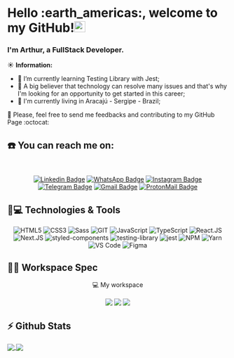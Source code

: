 <h1 align="left">Hello :earth_americas:, welcome to my GitHub!<img src="https://github.com/TheDudeThatCode/TheDudeThatCode/blob/master/Assets/Hi.gif" width="25px"></h1>
 
<h3>I'm Arthur, a FullStack Developer.</h3>

:sunny: **Information:**

- :seedling: I’m currently learning Testing Library with Jest;
- :thought_balloon: A big believer that technology can resolve many issues and that's why I'm looking for an opportunity to get started in this career;
- :house_with_garden: I'm currently living in Aracajú - Sergipe - Brazil;

:pray: Please, feel free to send me feedbacks and contributing to my GitHub Page :octocat:

## ☎️ You can reach me on:

<div align="center"><br>

[![Linkedin Badge](https://img.shields.io/badge/LinkedIn-0077B5?style=for-the-badge&logo=linkedin&logoColor=whitelink=https://www.linkedin.com/in/arthursaldanha/?locale=en_US)](https://www.linkedin.com/in/arthursaldanha/?locale=en_US)
[![WhatsApp Badge](https://img.shields.io/badge/WhatsApp-25D366?style=for-the-badge&logo=whatsapp&logoColor=white)](https://api.whatsapp.com/send?phone=5579981366162&text=Hi%20Arthur,%20I%20just%20saw%20your%20Github.)
[![Instagram Badge](https://img.shields.io/badge/Instagram-E4405F?style=for-the-badge&logo=instagram&logoColor=white&link=https://www.instagram.com/saldanha.jpg/)](https://www.instagram.com/saldanha.jpg/)
[![Telegram Badge](https://img.shields.io/badge/Telegram-2CA5E0?style=for-the-badge&logo=telegram&logoColor=white)](https://t.me/asalds)
[![Gmail Badge](https://img.shields.io/badge/-saldanhaodev@gmail.com-D14836?style=for-the-badge&logo=gmail&logoColor=white&link=mailto:saldanhaodev@gmail.com)](mailto:saldanhaodev@gmail.com)
[![ProtonMail Badge](https://img.shields.io/badge/saldanhadev@protonmail.com-8B89CC?style=for-the-badge&logo=protonmail&logoColor=white&link=mailto:saldanhadev@protonmail.com)](mailto:saldanhadev@protonmail.com)

</div>

## 🚀💻 Technologies & Tools

<div align="center">

<img 
    src="https://img.shields.io/badge/HTML5-E34F26?style=for-the-badge&logo=html5&logoColor=white" 
    alt="HTML5">
<img 
    src="https://img.shields.io/badge/CSS3-1572B6?style=for-the-badge&logo=css3&logoColor=white" 
    alt="CSS3">
<img 
    src="https://img.shields.io/badge/Sass-CF649A?style=for-the-badge&amp;logo=sass&amp;logoColor=white" 
    alt="Sass">
<img 
    src="https://img.shields.io/badge/Git-F05032?style=for-the-badge&logo=git&logoColor=white" 
    alt="GIT">
<img 
    src="https://img.shields.io/badge/JavaScript-F7DF1E?style=for-the-badge&logo=javascript&logoColor=black" 
    alt="JavaScript">
<img 
    src="https://img.shields.io/badge/TypeScript-007ACC?style=for-the-badge&logo=typescript&logoColor=white" 
    alt="TypeScript">
<img 
    src="https://img.shields.io/badge/React-20232A?style=for-the-badge&logo=react&logoColor=61DAFB" 
    alt="React.JS">
<img 
    src="https://img.shields.io/badge/Next-000000?style=for-the-badge&amp;logo=nextdotjs&amp;logoColor=FFFFFF" 
    alt="Next.JS">
<img 
    src="https://img.shields.io/badge/styled_components-DB7093?style=for-the-badge&amp;logo=styled-components&amp;logoColor=white" 
    alt="styled-components">
<img 
      src="https://img.shields.io/badge/testing library-ffffff?style=for-the-badge&amp;logo=testinglibrary&amp;logoColor=#F5403F" 
      alt="testing-library">
<img 
      src="https://img.shields.io/badge/Jest-94404D?style=for-the-badge&amp;logo=jest&amp;logoColor=white" 
      alt="jest">
<img 
    src="https://img.shields.io/badge/NPM-CB3837.svg?style=for-the-badge&logo=npm&logoColor=white" 
    alt="NPM" />
<img 
    src="https://img.shields.io/badge/Yarn-2C8EBB.svg?style=for-the-badge&logo=yarn&logoColor=white" 
    alt="Yarn" />
<img 
    src="https://img.shields.io/badge/Visual_Studio_Code-0078D4?style=for-the-badge&logo=visual%20studio%20code&logoColor=white" 
    alt="VS Code" />
<img 
    src="https://img.shields.io/badge/Figma-F24E1E?style=for-the-badge&logo=figma&logoColor=white" 
    alt="Figma" />

</div>

## 👨‍💻 Workspace Spec

<p align='center'>
  💻 My workspace<br/><br/>
  <a href="https://lubuntu.me/"><img src="https://img.shields.io/badge/Linux-FCC624?style=for-the-badge&logo=linux&logoColor=black" /></a>
  <a href="https://ark.intel.com/content/www/br/pt/ark/products/40479/intel-core-2-duo-processor-t6400-2m-cache-2-00-ghz-800-mhz-fsb.html"><img src="https://img.shields.io/badge/Intel-Core_2_Duo_Inside-0071C5?style=for-the-badge&logo=intel&logoColor=white" /></a>
  <img src="https://img.shields.io/badge/RAM-3GB-%230071C5.svg?&style=for-the-badge&logoColor=white" />
</p>

## ⚡ Github Stats

<a href="https://github.com/arthursaldanha">
   <img align="center" src="https://github-readme-stats.vercel.app/api?username=arthursaldanha&count_private=true&show_icons=true&include_all_commits=true&theme=react" />
</a>
<a href="https://github.com/arthursaldanha">
   <img align="center" src="https://github-readme-stats.vercel.app/api/top-langs/?username=arthursaldanha&layout=compact&theme=react" />
</a>
